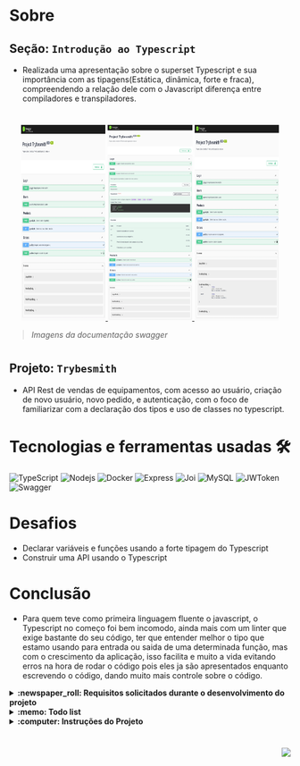 # Sobre

## Seção: `Introdução ao Typescript`

- Realizada uma apresentação sobre o superset Typescript e sua importância com as tipagens(Estática, dinâmica, forte e fraca), compreendendo a relação dele com o Javascript diferença entre compiladores e transpiladores.

#
<div align="center">
  <a href="https://raw.githubusercontent.com/davidrogger/trybe-project-trybesmith/readme-update/readme-imgs/project_top.webp">
    <img height="350px" width="30%" src="./readme-imgs/project_top.webp">
  </a>
  <a href="https://raw.githubusercontent.com/davidrogger/trybe-project-trybesmith/readme-update/readme-imgs/project_mid.webp">
    <img height="350px" width="30%" src="./readme-imgs/project_mid.webp">
  </a>
  <a href="https://raw.githubusercontent.com/davidrogger/trybe-project-trybesmith/readme-update/readme-imgs/project_bot.webp">
    <img height="350px" width="30%" src="./readme-imgs/project_bot.webp">
  </a>
</div>

>*Imagens da documentação swagger*
#
## Projeto: `Trybesmith`

- API Rest de vendas de equipamentos, com acesso ao usuário, criação de novo usuário, novo pedido, e autenticação, com o foco de familiarizar com a declaração dos tipos e uso de classes no typescript.

# Tecnologias e ferramentas usadas 🛠

![TypeScript](https://img.shields.io/badge/-TypeScript-235a97?style=flat-square&logo=typescript&logoColor=ffffff)
![Nodejs](https://img.shields.io/badge/-Nodejs-339933?style=flat-square&logo=Node.js&logoColor=ffffff)
![Docker](https://img.shields.io/badge/-Docker-fff?style=flat-square&logo=docker)
![Express](https://img.shields.io/badge/-Express-339999?style=flat-square&logo=express&logoColor=ffffff)
![Joi](https://img.shields.io/badge/-Joi-0080ff?style=flat-square&logo=joi)
![MySQL](https://img.shields.io/badge/-MySQL-EAA221?style=flat-square&logo=mysql&logoColor=1e4c68)
![JWToken](https://img.shields.io/badge/-JWToken-000?style=flat-square&logo=jsonwebtokens&logoColor=d63aff)
![Swagger](https://img.shields.io/badge/-Swagger-85EA2D?style=flat-square&logo=swagger&logoColor=000)

# Desafios

- Declarar variáveis e funções usando a forte tipagem do Typescript
- Construir uma API usando o Typescript

# Conclusão

- Para quem teve como primeira linguagem fluente o javascript, o Typescript no começo foi bem incomodo, ainda mais com um linter que exige bastante do seu código, ter que entender melhor o tipo que estamo usando para entrada ou saida de uma determinada função, mas com o crescimento da aplicação, isso facilita e muito a vida evitando erros na hora de rodar o código pois eles ja são apresentados enquanto escrevendo o código, dando muito mais controle sobre o código.

</details>

<details>
  <summary>
    <strong>
      :newspaper_roll: Requisitos solicitados durante o desenvolvimento do projeto
    </strong>
  </summary>

 
  ### Requisitos
  *Nome* | *Avaliação*
  --- | :---:
  1 - Crie um endpoint para o cadastro de produtos | :heavy_check_mark:
  2 - Crie um endpoint para a listagem de produtos | :heavy_check_mark:
  3 - Crie um endpoint para o cadastro de pessoas usuárias | :heavy_check_mark:
  4 - Crie um endpoint para listar todos os pedidos | :heavy_check_mark:
  5 - Crie um endpoint para o login de pessoas usuárias | :heavy_check_mark:
  6 - Crie as validações dos produtos | :heavy_check_mark:
  7 - Crie as validações para as pessoas usuárias | :heavy_check_mark:
  8 - Crie um endpoint para o cadastro de um pedido | :heavy_check_mark:


</details>

<details>
  <summary>
    <strong>
      :memo: Todo list
    </strong>
  </summary>

  - [x] - ~~Criar aplicação com base nos requisitos da trybe.~~ ![data](https://badgen.net/badge/delivery/30-07-2022/green)

</details>

<details>
  <summary>
    <strong>
      :computer: Instruções do  Projeto
    </strong>
  </summary>

> ### Importante seguir a ordem apresentada a baixo, para o funcionamento.

<details>
<summary>
  <strong>
    ⚠️ Configurações mínimas para execução do projeto
  </strong>
</summary>

  > - Sistema Operacional Distribuição Unix
  > - Node versão >= 16
  > - Docker
  > - Docker-compose versão >=1.29.2
  > - API Client ([Thunder Client](https://www.thunderclient.com/), [Insomnia](https://insomnia.rest/), [POSTMAN](https://www.postman.com/), ou algum outro de sua preferência)

  </details>

  <details>
  <summary>
    <strong>
      ⚠️ Inicie o docker-compose
    </strong>
  </summary>

  >Após clonar o respositório para iniciar o docker compose, você deve dentro da pasta raiz do projeto usar o comando: `docker-compose up -d`
  >Verifique os containers, usando o comando `docker ps` no terminal. Deve aparecer dois containers com o nome de *trybesmith* e *trybesmith_db*.
  </details>

  <details>
    <summary>
      <strong>
        🗂 Acessando as Rotas
      </strong>
    </summary>

  >Para acessar e testar as rotas:
  >1. Usando algum API Cliente, conforme citado nas configurações mínimas.
  >2. Acessando a documentação gerada pelo swagger `localhost:3000/api-docs`.

  <details>
  <summary>
      <span>Endpoint <code>/login</code></span>
  </summary>
  
  ## POST - `localhost:3000/login`

  > - Rota responsável autenticar usuário e gerar um token de acesso.
  > - Para autenticar o usuário, é necessário realizar uma requisição POST para URL: `localhost:3000/login` contendo um corpo json com:
  > - `username` Um usuário já cadastrado.
  > - `password` Senha correspondente ao usuário cadastrado.
  > ### Exemplo:
  >```
  >{
  >  "email": "reigal",
  >  "password": "1dragaonoceu"
  >}
  >```
  > ### Status:
  > - **`200`**: Retorna um json com o token para acessar rotas que precisam de autenticação.
  > - **`400`**: Retorna um json com a mensagem indicando qual campo está pendente na requisição.
  > - **`401`**: Retorna um json com a mensagem indicando que o usuário ou senha são inválidos.
  > - **`500`**: Retorna um json com a mensagem indicando o error que ocorreu internamente no servidor.

  </details>

  <details>
  <summary>
      <span>Endpoint <code>/users</code></span>
  </summary>

  
  ## POST - `localhost:3000/users`

  > - Rota responsável por cadastrar um novo usuário e gerar um token de acesso.
  > - Para cadastrar o usuário, é necessário realizar uma requisição POST para URL: `localhost:3000/users` contendo um corpo json com:
  > - `username` Não pode estar cadastrado e ter no mínimo 3 caractares.
  > - `classe` Mínimo de 3 caractares.
  > - `level` Ser um número acima de 1.
  > - `password` Mínimo de 8 caractares.
  > ### Exemplo:
  >```
  >{
  >  "username": "jonasdoe",
  >  "classe": "Fantasma",
  >  "level": "20",
  >  "password": "password123"
  >}
  >```
  > ### Status:
  > - **`200`**: Retorna um json com o token para acessar rotas que precisam de autenticação.
  > - **`400`**: Retorna um json com a mensagem indicando qual campo está pendente na requisição.
  > - **`422`**: Retorna um json com a mensagem indicando qual campo está incorreto.
  > - **`500`**: Retorna um json com a mensagem indicando o error que ocorreu internamente no servidor.

  </details>

  <details>
  <summary>
      <span>Endpoint <code>/products</code></span>
  </summary>

  
  ## POST - `localhost:3000/products`

  > - Rota responsável por cadastrar um novo produto.
  > - Para cadastrar o produto, é necessário realizar uma requisição POST para URL: `localhost:3000/products` contendo um corpo json com:
  > - `name` Mínimo 3 caractares.
  > - `amount` Mínimo de 3 caractares.
  > ### Exemplo:
  >```
  >{
  >  "name": "Lençol branco",
  >  "amount": "10 peças de prata",
  >}
  >```
  > ### Status:
  > - **`200`**: Retorna um json com os dados do produto cadastrado.
  > - **`400`**: Retorna um json com a mensagem indicando qual campo está pendente na requisição.
  > - **`422`**: Retorna um json com a mensagem indicando qual campo está incorreto.
  > - **`500`**: Retorna um json com a mensagem indicando o error que ocorreu internamente no servidor.

  ## GET - `localhost:3000/products`

  > - Rota responsável por mostrar todos produtos cadastrados.
  > - Para mostrar os produtos, é necessário realizar uma requisição GET para URL: `localhost:3000/products`.
  > ### Status:
  > - **`200`**: Retorna um json com todos os produtos cadastrados.
  > - **`500`**: Retorna um json com a mensagem indicando o error que ocorreu internamente no servidor.

  <details>
  <summary>
      <span>Endpoint <code>/orders</code></span>
  </summary>
  
  ## GET - `localhost:3000/orders`

  > - Rota responsável por mostrar todos pedidos cadastrados.
  > - Para mostrar os pedidos, é necessário realizar uma requisição GET para URL: `localhost:3000/orders`.
  > ### Status:
  > - **`200`**: Retorna um json com todos os pedidos cadastrados.
  > - **`500`**: Retorna um json com a mensagem indicando o error que ocorreu internamente no servidor.

  ## POST - `localhost:3000/orders`

  > - Rota responsável por cadastrar um novo pedido.
  > - Para cadastrar o pedido, é necessário realizar uma requisição POST para URL: `localhost:3000/orders` contendo um corpo json com:
  > - `productsIds` Deve ser uma lista com os ID dos produtos comprados no pedido.
  > ### Exemplo:
  >```
  >{
  >  "productsIds": [1, 2],
  >}
  >```
  > ### Status:
  > - **`200`**: Retorna um json com os dados do novo pedido.
  > - **`400`**: Retorna um json com a mensagem indicando qual campo está pendente na requisição.
  > - **`422`**: Retorna um json com a mensagem indicando qual campo está incorreto.
  > - **`500`**: Retorna um json com a mensagem indicando o error que ocorreu internamente no servidor.

  </details>

  </details>

  </details>

</details>

#

<div align="right">
  <img src="https://badgen.net/badge/last%20update/17-02-2023/blue">
</div>
